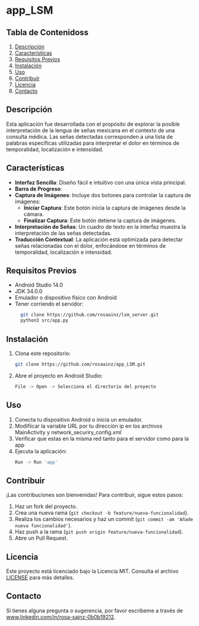 # app_LSM

## Tabla de Contenidoss
1. [Descripción](#descripción)
2. [Características](#características)
3. [Requisitos Previos](#requisitos-previos)
4. [Instalación](#instalación)
5. [Uso](#uso)
6. [Contribuir](#contribuir)
7. [Licencia](#licencia)
8. [Contacto](#contacto)

## Descripción

Esta aplicación fue desarrollada con el propósito de explorar la posible interpretación de la lengua de señas mexicana en el contexto de una consulta médica. Las señas detectadas corresponden a una lista de palabras específicas utilizadas para interpretar el dolor en términos de temporalidad, localización e intensidad.

## Características
- **Interfaz Sencilla**: Diseño fácil e intuitivo con una única vista principal.
- **Barra de Progreso**: 
- **Captura de Imágenes**: Incluye dos botones para controlar la captura de imágenes:
    - **Iniciar Captura**: Este botón inicia la captura de imágenes desde la cámara.
    - **Finalizar Captura**: Este botón detiene la captura de imágenes.
- **Interpretación de Señas**: Un cuadro de texto en la interfaz muestra la interpretación de las señas detectadas.
- **Traducción Contextual**: La aplicación está optimizada para detectar señas relacionadas con el dolor, enfocándose en términos de temporalidad, localización e intensidad.


## Requisitos Previos

- Android Studio 14.0
- JDK 34.0.0
- Emulador o dispositivo físico con Android
- Tener corriendo el servidor: 
  ```sh
    git clone https://github.com/rosaainz/lsm_server.git
    python3 src/app.py
    ```

## Instalación

1. Clona este repositorio:
    ```sh
    git clone https://github.com/rosaainz/app_LSM.git
    ```

2. Abre el proyecto en Android Studio:
    ```sh
    File -> Open -> Selecciona el directorio del proyecto
    ```
   
## Uso

1. Conecta tu dispositivo Android o inicia un emulador.
2. Modifiicar la variable URL por tu dirección ip en los archivos MainActivity y network_securiry_config.xml
3. Verificar que estas en la misma red tanto para el servidor como para la app
4. Ejecuta la aplicación:
    ```sh
    Run -> Run 'app'
    ```

## Contribuir

¡Las contribuciones son bienvenidas! Para contribuir, sigue estos pasos:

1. Haz un fork del proyecto.
2. Crea una nueva rama (`git checkout -b feature/nueva-funcionalidad`).
3. Realiza los cambios necesarios y haz un commit (`git commit -am 'Añade nueva funcionalidad'`).
4. Haz push a la rama (`git push origin feature/nueva-funcionalidad`).
5. Abre un Pull Request.

## Licencia

Este proyecto está licenciado bajo la Licencia MIT. Consulta el archivo [LICENSE](LICENSE) para más detalles.

## Contacto

Si tienes alguna pregunta o sugerencia, por favor escribeme a través de www.linkedin.com/in/rosa-sainz-0b0b19212.
